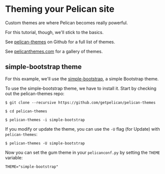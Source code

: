 # Theming your Pelican site

Custom themes are where Pelican becomes really powerful.

For this tutorial, though, we'll stick to the basics.

See [pelican-themes](https://github.com/getpelican/pelican-themes)
on Github for a full list of themes.

See [pelicanthemes.com](http://pelicanthemes.com/)
for a gallery of themes.

## simple-bootstrap theme

For this example, we'll use the [simple-bootstrap](https://github.com/getpelican/pelican-themes/tree/master/simple-bootstrap),
a simple Bootstrap theme.

To use the simple-bootstrap theme, we have to install it.
Start by checking out the pelican-themes repo:

```
$ git clone --recursive https://github.com/getpelican/pelican-themes 

$ cd pelican-themes

$ pelican-themes -i simple-bootstrap
```

If you modify or update the theme, you can 
use the `-U` flag (for Update) with `pelican-themes`:

```
$ pelican-themes -U simple-bootstrap
```

Now you can set the gum theme in your `pelicanconf.py`
by setting the `THEME` variable:

```
THEME="simple-bootstrap"
```


